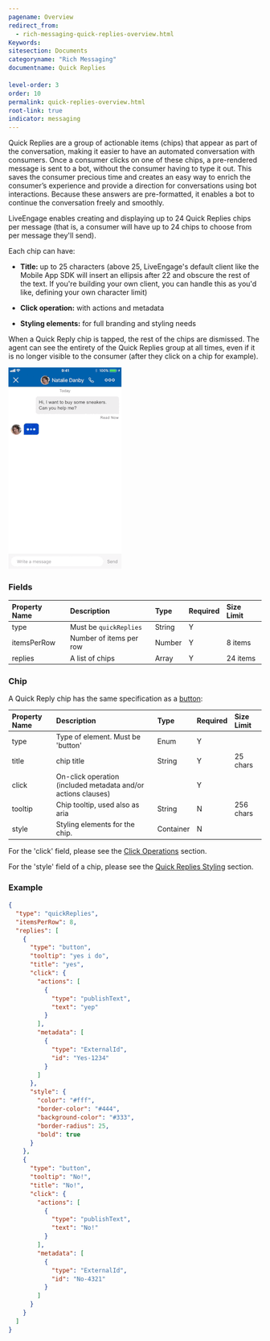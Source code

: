 ```yaml
---
pagename: Overview
redirect_from:
  - rich-messaging-quick-replies-overview.html
Keywords:
sitesection: Documents
categoryname: "Rich Messaging"
documentname: Quick Replies

level-order: 3
order: 10
permalink: quick-replies-overview.html
root-link: true
indicator: messaging
---
```


Quick Replies are a group of actionable items (chips) that appear as part of the conversation, making it easier to have an automated conversation with consumers. Once a consumer clicks on one of these chips, a pre-rendered message is sent to a bot, without the consumer having to type it out. This saves the consumer precious time and creates an easy way to enrich the consumer’s experience and provide a direction for conversations using bot interactions. Because these answers are pre-formatted, it enables a bot to continue the conversation freely and smoothly.

LiveEngage enables creating and displaying up to 24 Quick Replies chips per message (that is, a consumer will have up to 24 chips to choose from per message they'll send).

Each chip can have:

* **Title:** up to 25 characters (above 25, LiveEngage's default client like the Mobile App SDK will insert an ellipsis after 22 and obscure the rest of the text. If you're building your own client, you can handle this as you'd like, defining your own character limit)

* **Click operation:** with actions and metadata

* **Styling elements:** for full branding and styling needs

When a Quick Reply chip is tapped, the rest of the chips are dismissed. The agent can see the entirety of the Quick Replies group at all times, even if it is no longer visible to the consumer (after they click on a chip for example).

![Quick Replies](images/quick-replies.gif)

### Fields

| Property Name | Description | Type | Required | Size Limit |
| :--- | :--- | :--- | :--- | :--- |
| type | Must be `quickReplies`| String | Y | |
| itemsPerRow | Number of items per row | Number| Y | 8 items |
| replies | A list of chips | Array | Y | 24 items |


### Chip

A Quick Reply chip has the same specification as a [button](rich-messaging-basic-elements-button.html):

| Property Name | Description | Type | Required | Size Limit |
| :--- | :--- | :--- | :--- | :--- |
| type | Type of element. Must be 'button' | Enum | Y |  |
| title  | chip title | String | Y  | 25 chars  |
| click | On-click operation (included metadata and/or actions clauses) |  | Y | |
| tooltip | Chip tooltip, used also as aria | String | N | 256 chars |
| style | Styling elements for the chip.  | Container | N | |

For the 'click' field, please see the [Click Operations](rich-messaging-click-ops.html) section.

For the 'style' field of a chip, please see the [Quick Replies Styling](rich-messaging-quick-replies-styling.html) section.

### Example

```json
{
  "type": "quickReplies",
  "itemsPerRow": 8,
  "replies": [
    {
      "type": "button",
      "tooltip": "yes i do",
      "title": "yes",
      "click": {
        "actions": [
          {
            "type": "publishText",
            "text": "yep"
          }
        ],
        "metadata": [
          {
            "type": "ExternalId",
            "id": "Yes-1234"
          }
        ]
      },
      "style": {
        "color": "#fff",
        "border-color": "#444",
        "background-color": "#333",
        "border-radius": 25,
        "bold": true
      }
    },
    {
      "type": "button",
      "tooltip": "No!",
      "title": "No!",
      "click": {
        "actions": [
          {
            "type": "publishText",
            "text": "No!"
          }
        ],
        "metadata": [
          {
            "type": "ExternalId",
            "id": "No-4321"
          }
        ]
      }
    }
  ]
}
```
